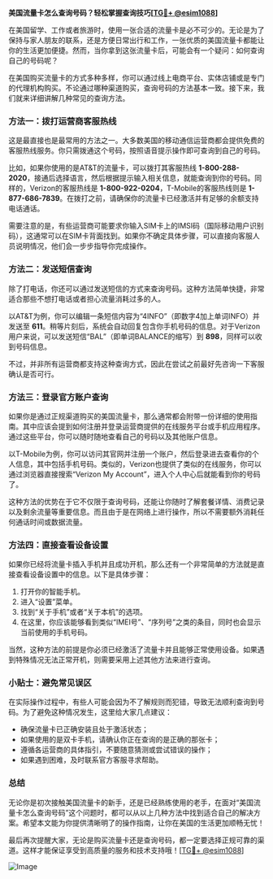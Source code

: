 **美国流量卡怎么查询号码？轻松掌握查询技巧[[TG💪+ @esim1088](https://t.me/s/esim1088)]**

在美国留学、工作或者旅游时，使用一张合适的流量卡是必不可少的。无论是为了保持与家人朋友的联系，还是方便日常出行和工作，一张优质的美国流量卡都能让你的生活更加便捷。然而，当你拿到这张流量卡后，可能会有一个疑问：如何查询自己的号码呢？

在美国购买流量卡的方式多种多样，你可以通过线上电商平台、实体店铺或是专门的代理机构购买。不论通过哪种渠道购买，查询号码的方法基本一致。接下来，我们就来详细讲解几种常见的查询方法。

### 方法一：拨打运营商客服热线

这是最直接也是最常用的方法之一。大多数美国的移动通信运营商都会提供免费的客服热线服务。你只需拨通这个号码，按照语音提示操作即可查询到自己的号码。

比如，如果你使用的是AT&T的流量卡，可以拨打其客服热线 **1-800-288-2020**，接通后选择语言，然后根据提示输入相关信息，就能查询到你的号码。同样的，Verizon的客服热线是 **1-800-922-0204**，T-Mobile的客服热线则是 **1-877-686-7839**。在拨打之前，请确保你的流量卡已经激活并有足够的余额支持电话通话。

需要注意的是，有些运营商可能要求你输入SIM卡上的IMSI码（国际移动用户识别码），这通常可以在SIM卡背面找到。如果你不确定具体步骤，可以直接向客服人员说明情况，他们会一步步指导你完成操作。

### 方法二：发送短信查询

除了打电话，你还可以通过发送短信的方式来查询号码。这种方法简单快捷，非常适合那些不想打电话或者担心流量消耗过多的人。

以AT&T为例，你可以编辑一条短信内容为“4INFO”（即数字4加上单词INFO）并发送至 **611**。稍等片刻后，系统会自动回复包含你手机号码的信息。对于Verizon用户来说，可以发送短信“BAL”（即单词BALANCE的缩写）到 **898**，同样可以收到号码信息。

不过，并非所有运营商都支持这种查询方式，因此在尝试之前最好先咨询一下客服确认是否可行。

### 方法三：登录官方账户查询

如果你是通过正规渠道购买的美国流量卡，那么通常都会附带一份详细的使用指南。其中应该会提到如何注册并登录运营商提供的在线服务平台或手机应用程序。通过这些平台，你可以随时随地查看自己的号码以及其他账户信息。

以T-Mobile为例，你可以访问其官网并注册一个账户，然后登录进去查看你的个人信息，其中包括手机号码。类似的，Verizon也提供了类似的在线服务，你可以通过浏览器直接搜索“Verizon My Account”，进入个人中心后就能看到你的号码了。

这种方法的优势在于它不仅限于查询号码，还能让你随时了解套餐详情、消费记录以及剩余流量等重要信息。而且由于是在网络上进行操作，所以不需要额外消耗任何通话时间或数据流量。

### 方法四：直接查看设备设置

如果你已经将流量卡插入手机并且成功开机，那么还有一个非常简单的方法就是直接查看设备设置中的信息。以下是具体步骤：

1. 打开你的智能手机。
2. 进入“设置”菜单。
3. 找到“关于手机”或者“关于本机”的选项。
4. 在这里，你应该能够看到类似“IMEI号”、“序列号”之类的条目，同时也会显示当前使用的手机号码。

当然，这种方法的前提是你必须已经激活了流量卡并且能够正常使用设备。如果遇到特殊情况无法正常开机，则需要采用上述其他方法来进行查询。

### 小贴士：避免常见误区

在实际操作过程中，有些人可能会因为不了解规则而犯错，导致无法顺利查询到号码。为了避免这种情况发生，这里给大家几点建议：

- 确保流量卡已正确安装且处于激活状态；
- 如果使用的是双卡手机，请确认你正在查询的是正确的那张卡；
- 遵循各运营商的具体指引，不要随意猜测或尝试错误的操作；
- 如果遇到困难，及时联系官方客服寻求帮助。

### 总结

无论你是初次接触美国流量卡的新手，还是已经熟练使用的老手，在面对“美国流量卡怎么查询号码”这个问题时，都可以从以上几种方法中找到适合自己的解决方案。希望本文能为你提供清晰明了的操作指南，让你在美国的生活更加顺畅无忧！

最后再次提醒大家，无论是购买流量卡还是查询号码，都一定要选择正规可靠的渠道。这样才能保证享受到高质量的服务和技术支持哦！[[TG💪+ @esim1088](https://t.me/s/esim1088)]

![Image](https://i.postimg.cc/4NQfJmqS/Snipaste-2025-05-13-00-14-12.png)